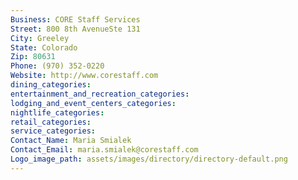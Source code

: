 ```yaml
---
Business: CORE Staff Services
Street: 800 8th AvenueSte 131
City: Greeley
State: Colorado
Zip: 80631
Phone: (970) 352-0220
Website: http://www.corestaff.com
dining_categories: 
entertainment_and_recreation_categories: 
lodging_and_event_centers_categories: 
nightlife_categories: 
retail_categories: 
service_categories: 
Contact_Name: Maria Smialek
Contact_Email: maria.smialek@corestaff.com
Logo_image_path: assets/images/directory/directory-default.png
---
```

